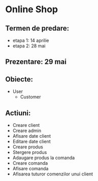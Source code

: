 # Online Shop
## Termen de predare:
* etapa 1: 14 aprilie
* etapa 2: 28 mai
## Prezentare: 29 mai

## Obiecte:
* User
   - Customer
## Actiuni:

* Creare client
* Creare admin
* Afisare date client
* Editare date client
* Creare produs
* Stergere produs
* Adaugare produs la comanda
* Creare comanda
* Afisare comanda
* Afisarea tuturor comenzilor unui client

